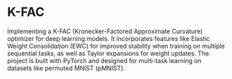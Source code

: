 # K-FAC

Implementing a K-FAC (Kronecker-Factored Approximate Curvature) optimizer for deep learning models. It incorporates features like Elastic Weight Consolidation (EWC) for improved stability when training on multiple sequential tasks, as well as Taylor expansions for weight updates. The project is built with PyTorch and designed for multi-task learning on datasets like permuted MNIST (pMNIST).
